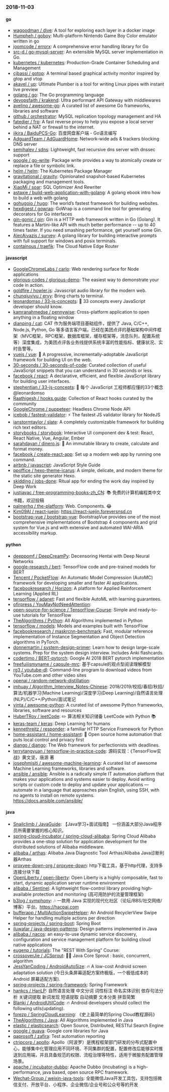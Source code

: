 ### 2018-11-03

#### go
* [wagoodman / dive](https://github.com/wagoodman/dive): A tool for exploring each layer in a docker image
* [Humpheh / goboy](https://github.com/Humpheh/goboy): Multi-platform Nintendo Game Boy Color emulator written in go
* [joomcode / errorx](https://github.com/joomcode/errorx): A comprehensive error handling library for Go
* [src-d / go-mysql-server](https://github.com/src-d/go-mysql-server): An extensible MySQL server implementation in Go.
* [kubernetes / kubernetes](https://github.com/kubernetes/kubernetes): Production-Grade Container Scheduling and Management
* [cjbassi / gotop](https://github.com/cjbassi/gotop): A terminal based graphical activity monitor inspired by gtop and vtop
* [akavel / up](https://github.com/akavel/up): Ultimate Plumber is a tool for writing Linux pipes with instant live preview
* [golang / go](https://github.com/golang/go): The Go programming language
* [devopsfaith / krakend](https://github.com/devopsfaith/krakend): Ultra performant API Gateway with middlewares
* [avelino / awesome-go](https://github.com/avelino/awesome-go): A curated list of awesome Go frameworks, libraries and software
* [github / orchestrator](https://github.com/github/orchestrator): MySQL replication topology management and HA
* [fatedier / frp](https://github.com/fatedier/frp): A fast reverse proxy to help you expose a local server behind a NAT or firewall to the internet.
* [iikira / BaiduPCS-Go](https://github.com/iikira/BaiduPCS-Go): 百度网盘客户端 - Go语言编写
* [AdguardTeam / AdGuardHome](https://github.com/AdguardTeam/AdGuardHome): Network-wide ads & trackers blocking DNS server
* [semihalev / sdns](https://github.com/semihalev/sdns): Lightweight, fast recursive dns server with dnssec support
* [google / go-write](https://github.com/google/go-write): Package write provides a way to atomically create or replace a file or symbolic link.
* [helm / helm](https://github.com/helm/helm): The Kubernetes Package Manager
* [gravitational / gravity](https://github.com/gravitational/gravity): Opinionated snapshot-based Kubernetes packaging and management tools.
* [XiaoMi / soar](https://github.com/XiaoMi/soar): SQL Optimizer And Rewriter
* [astaxie / build-web-application-with-golang](https://github.com/astaxie/build-web-application-with-golang): A golang ebook intro how to build a web with golang
* [gohugoio / hugo](https://github.com/gohugoio/hugo): The world’s fastest framework for building websites.
* [hexdigest / gowrap](https://github.com/hexdigest/gowrap): GoWrap is a command line tool for generating decorators for Go interfaces
* [gin-gonic / gin](https://github.com/gin-gonic/gin): Gin is a HTTP web framework written in Go (Golang). It features a Martini-like API with much better performance -- up to 40 times faster. If you need smashing performance, get yourself some Gin.
* [AlecAivazis / survey](https://github.com/AlecAivazis/survey): A golang library for building interactive prompts with full support for windows and posix terminals.
* [containous / traefik](https://github.com/containous/traefik): The Cloud Native Edge Router

#### javascript
* [GoogleChromeLabs / carlo](https://github.com/GoogleChromeLabs/carlo): Web rendering surface for Node applications
* [glorious-codes / glorious-demo](https://github.com/glorious-codes/glorious-demo): The easiest way to demonstrate your code in action.
* [goldfire / howler.js](https://github.com/goldfire/howler.js): Javascript audio library for the modern web.
* [chunqiuyiyu / ervy](https://github.com/chunqiuyiyu/ervy): Bring charts to terminal.
* [leonardomso / 33-js-concepts](https://github.com/leonardomso/33-js-concepts): 📜 33 concepts every JavaScript developer should know.
* [kamranahmedse / pennywise](https://github.com/kamranahmedse/pennywise): Cross-platform application to open anything in a floating window
* [dianping / cat](https://github.com/dianping/cat): CAT 作为服务端项目基础组件，提供了 Java, C/C++, Node.js, Python, Go 等多语言客户端，已经在美团点评的基础架构中间件框架（MVC框架，RPC框架，数据库框架，缓存框架等，消息队列，配置系统等）深度集成，为美团点评各业务线提供系统丰富的性能指标、健康状况、实时告警等。
* [vuejs / vue](https://github.com/vuejs/vue): 🖖 A progressive, incrementally-adoptable JavaScript framework for building UI on the web.
* [30-seconds / 30-seconds-of-code](https://github.com/30-seconds/30-seconds-of-code): Curated collection of useful JavaScript snippets that you can understand in 30 seconds or less.
* [facebook / react](https://github.com/facebook/react): A declarative, efficient, and flexible JavaScript library for building user interfaces.
* [stephentian / 33-js-concepts](https://github.com/stephentian/33-js-concepts): 📜 每个 JavaScript 工程师都应懂的33个概念 @leonardomso
* [Raathigesh / hooks.guide](https://github.com/Raathigesh/hooks.guide): Collection of React hooks curated by the community
* [GoogleChrome / puppeteer](https://github.com/GoogleChrome/puppeteer): Headless Chrome Node API
* [icebob / fastest-validator](https://github.com/icebob/fastest-validator): ⚡️ The fastest JS validator library for NodeJS
* [ianstormtaylor / slate](https://github.com/ianstormtaylor/slate): A completely customizable framework for building rich text editors.
* [storybooks / storybook](https://github.com/storybooks/storybook): Interactive UI component dev & test: React, React Native, Vue, Angular, Ember
* [sarahdayan / dinero.js](https://github.com/sarahdayan/dinero.js): 💸 An immutable library to create, calculate and format money.
* [facebook / create-react-app](https://github.com/facebook/create-react-app): Set up a modern web app by running one command.
* [airbnb / javascript](https://github.com/airbnb/javascript): JavaScript Style Guide
* [ppoffice / hexo-theme-icarus](https://github.com/ppoffice/hexo-theme-icarus): A simple, delicate, and modern theme for the static site generator Hexo.
* [skidding / jobs-done](https://github.com/skidding/jobs-done): Ritual app for ending the work day inspired by Deep Work
* [justjavac / free-programming-books-zh_CN](https://github.com/justjavac/free-programming-books-zh_CN): 📚 免费的计算机编程类中文书籍，欢迎投稿
* [palmerhq / the-platform](https://github.com/palmerhq/the-platform): Web. Components. 😂
* [Kim09AI / react-juejin](https://github.com/Kim09AI/react-juejin): https://react-juejin.foreversnsd.cn
* [bootstrap-vue / bootstrap-vue](https://github.com/bootstrap-vue/bootstrap-vue): BootstrapVue provides one of the most comprehensive implementations of Bootstrap 4 components and grid system for Vue.js and with extensive and automated WAI-ARIA accessibility markup.

#### python
* [deeppomf / DeepCreamPy](https://github.com/deeppomf/DeepCreamPy): Decensoring Hentai with Deep Neural Networks
* [google-research / bert](https://github.com/google-research/bert): TensorFlow code and pre-trained models for BERT
* [Tencent / PocketFlow](https://github.com/Tencent/PocketFlow): An Automatic Model Compression (AutoMC) framework for developing smaller and faster AI applications.
* [facebookresearch / Horizon](https://github.com/facebookresearch/Horizon): A platform for Applied Reinforcement Learning (Applied RL)
* [tensorflow / adanet](https://github.com/tensorflow/adanet): Fast and flexible AutoML with learning guarantees.
* [ofirpress / YouMayNotNeedAttention](https://github.com/ofirpress/YouMayNotNeedAttention): 
* [open-source-for-science / TensorFlow-Course](https://github.com/open-source-for-science/TensorFlow-Course): Simple and ready-to-use tutorials for TensorFlow
* [TheAlgorithms / Python](https://github.com/TheAlgorithms/Python): All Algorithms implemented in Python
* [tensorflow / models](https://github.com/tensorflow/models): Models and examples built with TensorFlow
* [facebookresearch / maskrcnn-benchmark](https://github.com/facebookresearch/maskrcnn-benchmark): Fast, modular reference implementation of Instance Segmentation and Object Detection algorithms in PyTorch.
* [donnemartin / system-design-primer](https://github.com/donnemartin/system-design-primer): Learn how to design large-scale systems. Prep for the system design interview. Includes Anki flashcards.
* [codertimo / BERT-pytorch](https://github.com/codertimo/BERT-pytorch): Google AI 2018 BERT pytorch implementation
* [freefuiiismyname / capsule-mrc](https://github.com/freefuiiismyname/capsule-mrc): 基于capsule的观点型阅读理解模型
* [rg3 / youtube-dl](https://github.com/rg3/youtube-dl): Command-line program to download videos from YouTube.com and other video sites
* [openai / random-network-distillation](https://github.com/openai/random-network-distillation): 
* [imhuay / Algorithm_Interview_Notes-Chinese](https://github.com/imhuay/Algorithm_Interview_Notes-Chinese): 2018/2019/校招/春招/秋招/算法/机器学习(Machine Learning)/深度学习(Deep Learning)/自然语言处理(NLP)/C/C++/Python/面试笔记
* [vinta / awesome-python](https://github.com/vinta/awesome-python): A curated list of awesome Python frameworks, libraries, software and resources
* [HuberTRoy / leetCode](https://github.com/HuberTRoy/leetCode): ✏️ 算法相关知识储备 LeetCode with Python 📚
* [keras-team / keras](https://github.com/keras-team/keras): Deep Learning for humans
* [kennethreitz / responder](https://github.com/kennethreitz/responder): a familiar HTTP Service Framework for Python
* [home-assistant / home-assistant](https://github.com/home-assistant/home-assistant): 🏡 Open source home automation that puts local control and privacy first
* [django / django](https://github.com/django/django): The Web framework for perfectionists with deadlines.
* [terrytangyuan / tensorflow-in-practice-code](https://github.com/terrytangyuan/tensorflow-in-practice-code): 源码实现：《TensorFlow实战》黄文坚，唐源 著
* [josephmisiti / awesome-machine-learning](https://github.com/josephmisiti/awesome-machine-learning): A curated list of awesome Machine Learning frameworks, libraries and software.
* [ansible / ansible](https://github.com/ansible/ansible): Ansible is a radically simple IT automation platform that makes your applications and systems easier to deploy. Avoid writing scripts or custom code to deploy and update your applications — automate in a language that approaches plain English, using SSH, with no agents to install on remote systems. https://docs.ansible.com/ansible/

#### java
* [Snailclimb / JavaGuide](https://github.com/Snailclimb/JavaGuide): 【Java学习+面试指南】 一份涵盖大部分Java程序员所需要掌握的核心知识。
* [spring-cloud-incubator / spring-cloud-alibaba](https://github.com/spring-cloud-incubator/spring-cloud-alibaba): Spring Cloud Alibaba provides a one-stop solution for application development for the distributed solutions of Alibaba middleware.
* [alibaba / arthas](https://github.com/alibaba/arthas): Alibaba Java Diagnostic Tool Arthas/Alibaba Java诊断利器Arthas
* [proxyee-down-org / proxyee-down](https://github.com/proxyee-down-org/proxyee-down): http下载工具，基于http代理，支持多连接分块下载
* [OpenLiberty / open-liberty](https://github.com/OpenLiberty/open-liberty): Open Liberty is a highly composable, fast to start, dynamic application server runtime environment
* [alibaba / Sentinel](https://github.com/alibaba/Sentinel): A lightweight flow-control library providing high-available protection and monitoring (高可用防护的流量管理框架)
* [b3log / symphony](https://github.com/b3log/symphony): 🎶 一款用 Java 实现的现代化社区（论坛/BBS/社交网络/博客）平台。https://hacpai.com
* [bufferapp / MultiActionSwipeHelper](https://github.com/bufferapp/MultiActionSwipeHelper): An Android RecyclerView Swipe Helper for handling multiple actions per direction
* [spring-projects / spring-boot](https://github.com/spring-projects/spring-boot): Spring Boot
* [iluwatar / java-design-patterns](https://github.com/iluwatar/java-design-patterns): Design patterns implemented in Java
* [alibaba / nacos](https://github.com/alibaba/nacos): an easy-to-use dynamic service discovery, configuration and service management platform for building cloud native applications
* [eugenp / tutorials](https://github.com/eugenp/tutorials): The "REST With Spring" Course:
* [crossoverJie / JCSprout](https://github.com/crossoverJie/JCSprout): 👨‍🎓 Java Core Sprout : basic, concurrent, algorithm
* [JessYanCoding / AndroidAutoSize](https://github.com/JessYanCoding/AndroidAutoSize): 🔥 A low-cost Android screen adaptation solution (今日头条屏幕适配方案终极版，一个极低成本的 Android 屏幕适配方案).
* [spring-projects / spring-framework](https://github.com/spring-projects/spring-framework): Spring Framework
* [hankcs / HanLP](https://github.com/hankcs/HanLP): 自然语言处理 中文分词 词性标注 命名实体识别 依存句法分析 关键词提取 新词发现 短语提取 自动摘要 文本分类 拼音简繁
* [Blankj / AndroidUtilCode](https://github.com/Blankj/AndroidUtilCode): 🔥 Android developers should collect the following utils(updating).
* [forezp / SpringCloudLearning](https://github.com/forezp/SpringCloudLearning): 《史上最简单的Spring Cloud教程源码》
* [TheAlgorithms / Java](https://github.com/TheAlgorithms/Java): All Algorithms implemented in Java
* [elastic / elasticsearch](https://github.com/elastic/elasticsearch): Open Source, Distributed, RESTful Search Engine
* [google / guava](https://github.com/google/guava): Google core libraries for Java
* [qaprosoft / zafira](https://github.com/qaprosoft/zafira): Test automation reporting
* [ctripcorp / apollo](https://github.com/ctripcorp/apollo): Apollo（阿波罗）是携程框架部门研发的分布式配置中心，能够集中化管理应用不同环境、不同集群的配置，配置修改后能够实时推送到应用端，并且具备规范的权限、流程治理等特性，适用于微服务配置管理场景。
* [apache / incubator-dubbo](https://github.com/apache/incubator-dubbo): Apache Dubbo (incubating) is a high-performance, java based, open source RPC framework.
* [Wechat-Group / weixin-java-tools](https://github.com/Wechat-Group/weixin-java-tools): 全能微信Java开发工具包，支持包括微信支付、开放平台、小程序、企业微信/企业号和公众号等的开发
